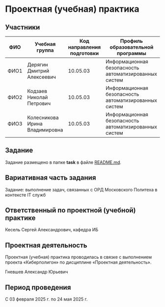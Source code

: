 # Проектная (учебная) практика

## Участники

| ФИО | Учебная группа | Код направления подготовки | Профиль образовательной программы |
|-|-|-|-|
| ФИО1 |Дерягин Дмитрий Алексеевич|10.05.03|Информационная безопасность автоматизированных систем|
| ФИО2 |Кодзаев Николай Петрович|10.05.03|Информационная безопасность автоматизированных систем|
| ФИО3 |Колесникова Ирина Владимировна|10.05.03|Информационная безопасность автоматизированных систем|

## Задание

Задание размещено в папке **task** в файле [README.md](task/README.md).


## Вариативная часть задания

Задание: выполнение задач, связанных с ОРД Московского Политеха в контексте IT служб

## Ответственный по проектной (учебной) практике

Кесель Сергей Александрович, кафедра ИБ

## Проектная деятельность

Проектная (учебная) практика проводилась в связке с выполнением проекта «Киберполигон» по дисциплине «Проектная деятельность».

Гневшев Александр Юрьевич

## Период проведения                             

С 03 февраля 2025 г. по 24 мая 2025 г.
